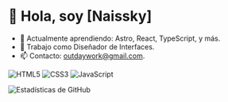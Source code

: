 # 👋 Hola, soy [Naissky]
- 🌱 Actualmente aprendiendo: Astro, React, TypeScript, y más.
- 💼 Trabajo como Diseñador de Interfaces.
- 📫 Contacto: [outdaywork@gmail.com](outdaywork@gmail.com).

![HTML5](https://img.shields.io/badge/HTML5-%23E34F26.svg?style=for-the-badge&logo=html5&logoColor=white)
![CSS3](https://img.shields.io/badge/CSS3-%231572B6.svg?style=for-the-badge&logo=css3&logoColor=white)
![JavaScript](https://img.shields.io/badge/JavaScript-%23F7DF1E.svg?style=for-the-badge&logo=javascript&logoColor=black)

![Estadísticas de GitHub](https://github-readme-stats.vercel.app/api?username=naissky&show_icons=true&theme=radical)
